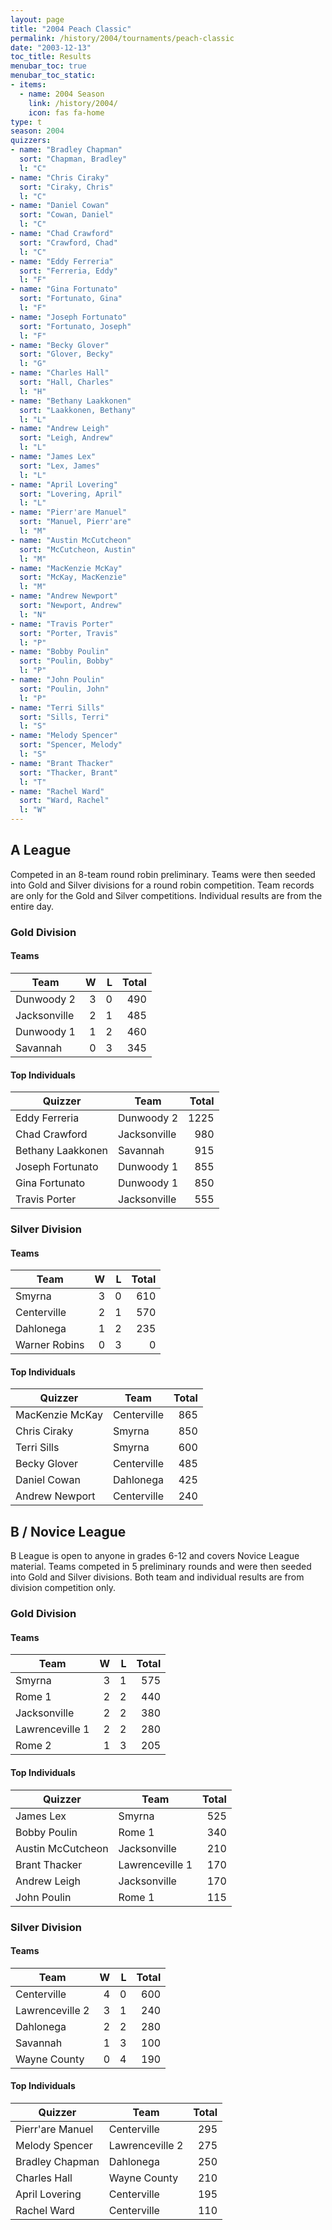 ```yaml
---
layout: page
title: "2004 Peach Classic"
permalink: /history/2004/tournaments/peach-classic
date: "2003-12-13"
toc_title: Results
menubar_toc: true
menubar_toc_static:
- items:
  - name: 2004 Season
    link: /history/2004/
    icon: fas fa-home
type: t
season: 2004
quizzers:
- name: "Bradley Chapman"
  sort: "Chapman, Bradley"
  l: "C"
- name: "Chris Ciraky"
  sort: "Ciraky, Chris"
  l: "C"
- name: "Daniel Cowan"
  sort: "Cowan, Daniel"
  l: "C"
- name: "Chad Crawford"
  sort: "Crawford, Chad"
  l: "C"
- name: "Eddy Ferreria"
  sort: "Ferreria, Eddy"
  l: "F"
- name: "Gina Fortunato"
  sort: "Fortunato, Gina"
  l: "F"
- name: "Joseph Fortunato"
  sort: "Fortunato, Joseph"
  l: "F"
- name: "Becky Glover"
  sort: "Glover, Becky"
  l: "G"
- name: "Charles Hall"
  sort: "Hall, Charles"
  l: "H"
- name: "Bethany Laakkonen"
  sort: "Laakkonen, Bethany"
  l: "L"
- name: "Andrew Leigh"
  sort: "Leigh, Andrew"
  l: "L"
- name: "James Lex"
  sort: "Lex, James"
  l: "L"
- name: "April Lovering"
  sort: "Lovering, April"
  l: "L"
- name: "Pierr'are Manuel"
  sort: "Manuel, Pierr'are"
  l: "M"
- name: "Austin McCutcheon"
  sort: "McCutcheon, Austin"
  l: "M"
- name: "MacKenzie McKay"
  sort: "McKay, MacKenzie"
  l: "M"
- name: "Andrew Newport"
  sort: "Newport, Andrew"
  l: "N"
- name: "Travis Porter"
  sort: "Porter, Travis"
  l: "P"
- name: "Bobby Poulin"
  sort: "Poulin, Bobby"
  l: "P"
- name: "John Poulin"
  sort: "Poulin, John"
  l: "P"
- name: "Terri Sills"
  sort: "Sills, Terri"
  l: "S"
- name: "Melody Spencer"
  sort: "Spencer, Melody"
  l: "S"
- name: "Brant Thacker"
  sort: "Thacker, Brant"
  l: "T"
- name: "Rachel Ward"
  sort: "Ward, Rachel"
  l: "W"
---
```


## A League

Competed in an 8-team round robin preliminary. Teams were then seeded into Gold and Silver divisions for a round robin competition.
Team records are only for the Gold and Silver competitions. Individual results are from the entire day.

### Gold Division

#### Teams

| Team         |    W |    L | Total |
| ------------ | ---: | ---: | ----: |
| Dunwoody 2   |    3 |    0 |   490 |
| Jacksonville |    2 |    1 |   485 |
| Dunwoody 1   |    1 |    2 |   460 |
| Savannah     |    0 |    3 |   345 |

#### Top Individuals

| Quizzer           | Team         | Total |
| ----------------- | ------------ | ----: |
| Eddy Ferreria     | Dunwoody 2   |  1225 |
| Chad Crawford     | Jacksonville |   980 |
| Bethany Laakkonen | Savannah     |   915 |
| Joseph Fortunato  | Dunwoody 1   |   855 |
| Gina Fortunato    | Dunwoody 1   |   850 |
| Travis Porter     | Jacksonville |   555 |

### Silver Division

#### Teams

| Team          |    W |    L | Total |
| ------------- | ---: | ---: | ----: |
| Smyrna        |    3 |    0 |   610 |
| Centerville   |    2 |    1 |   570 |
| Dahlonega     |    1 |    2 |   235 |
| Warner Robins |    0 |    3 |     0 |

#### Top Individuals

| Quizzer         | Team        | Total |
| --------------- | ----------- | ----: |
| MacKenzie McKay | Centerville |   865 |
| Chris Ciraky    | Smyrna      |   850 |
| Terri Sills     | Smyrna      |   600 |
| Becky Glover    | Centerville |   485 |
| Daniel Cowan    | Dahlonega   |   425 |
| Andrew Newport  | Centerville |   240 |

## B / Novice League

B League is open to anyone in grades 6-12 and covers Novice League material. Teams competed in 5 preliminary rounds and were then seeded into Gold and Silver divisions.
Both team and individual results are from division competition only.

### Gold Division

#### Teams

| Team            |    W |    L | Total |
| --------------- | ---: | ---: | ----: |
| Smyrna          |    3 |    1 |   575 |
| Rome 1          |    2 |    2 |   440 |
| Jacksonville    |    2 |    2 |   380 |
| Lawrenceville 1 |    2 |    2 |   280 |
| Rome 2          |    1 |    3 |   205 |

#### Top Individuals

| Quizzer           | Team            | Total |
| ----------------- | --------------- | ----: |
| James Lex         | Smyrna          |   525 |
| Bobby Poulin      | Rome 1          |   340 |
| Austin McCutcheon | Jacksonville    |   210 |
| Brant Thacker     | Lawrenceville 1 |   170 |
| Andrew Leigh      | Jacksonville    |   170 |
| John Poulin       | Rome 1          |   115 |

### Silver Division

#### Teams

| Team            |    W |    L | Total |
| --------------- | ---: | ---: | ----: |
| Centerville     |    4 |    0 |   600 |
| Lawrenceville 2 |    3 |    1 |   240 |
| Dahlonega       |    2 |    2 |   280 |
| Savannah        |    1 |    3 |   100 |
| Wayne County    |    0 |    4 |   190 |

#### Top Individuals

| Quizzer          | Team            | Total |
| ---------------- | --------------- | ----: |
| Pierr'are Manuel | Centerville     |   295 |
| Melody Spencer   | Lawrenceville 2 |   275 |
| Bradley Chapman  | Dahlonega       |   250 |
| Charles Hall     | Wayne County    |   210 |
| April Lovering   | Centerville     |   195 |
| Rachel Ward      | Centerville     |   110 |
